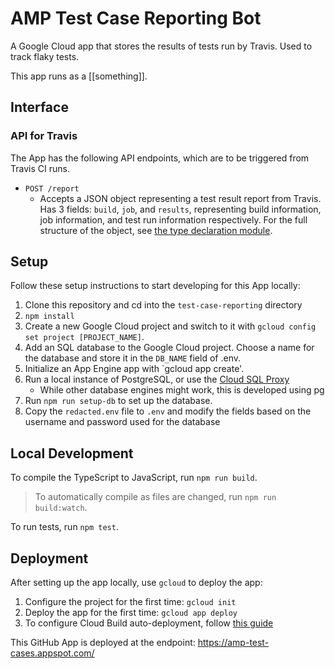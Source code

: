 AMP Test Case Reporting Bot
==============

A Google Cloud app that stores the results of tests run by Travis. Used to track flaky tests.

This app runs as a [[something]].

Interface
---------
### API for Travis

The App has the following API endpoints, which are to be triggered from Travis CI
runs.

* `POST /report`
  * Accepts a JSON object representing a test result report from Travis. Has 3 fields: `build`, `job`, and `results`, representing build information, job information, and test run information respectively. For the full structure of the object, see [the type declaration module](types/test-case-reporting.d.ts).

Setup
-----

Follow these setup instructions to start developing for this App locally:

1. Clone this repository and cd into the `test-case-reporting` directory
2. `npm install`
3. Create a new Google Cloud project and switch to it with `gcloud config set project [PROJECT_NAME]`.
4. Add an SQL database to the Google Cloud project. Choose a name for the database and store it in the `DB_NAME` field of .env.
5. Initialize an App Engine app with `gcloud app create'.
6. Run a local instance of PostgreSQL, or use the
   [Cloud SQL Proxy](https://cloud.google.com/sql/docs/postgres/sql-proxy)
   * While other database engines might work, this is developed using pg
7. Run `npm run setup-db` to set up the database.
8. Copy the `redacted.env` file to `.env` and modify the fields based on the username and password
   used for the database

Local Development
-----------------

To compile the TypeScript to JavaScript, run `npm run build`.
> To automatically compile as files are changed, run `npm run build:watch`.

To run tests, run `npm test`.

Deployment
----------

After setting up the app locally, use `gcloud` to deploy the app:

1. Configure the project for the first time: `gcloud init`
2. Deploy the app for the first time: `gcloud app deploy`
3. To configure Cloud Build auto-deployment, follow [this guide](https://github.com/ampproject/amp-github-apps/blob/master/DEPLOYMENT.md)

This GitHub App is deployed at the endpoint: https://amp-test-cases.appspot.com/
